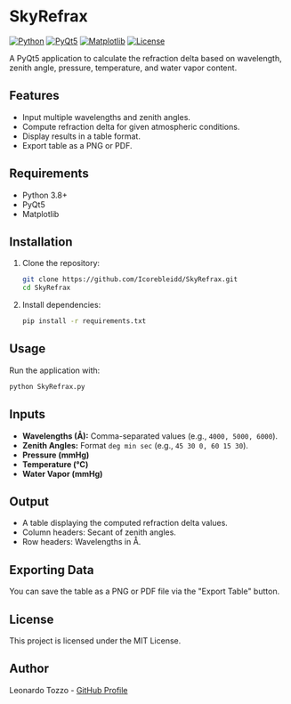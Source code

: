 # SkyRefrax

[![Python](https://img.shields.io/badge/Python-3.8%2B-blue.svg)](https://www.python.org/downloads/)
[![PyQt5](https://img.shields.io/badge/PyQt5-%20v5.15.11-green.svg)](https://pypi.org/project/PyQt5/)
[![Matplotlib](https://img.shields.io/badge/Matplotlib-%20v3.10.0-orange.svg)](https://matplotlib.org/)
[![License](https://img.shields.io/badge/License-MIT-yellow.svg)](LICENSE)

A PyQt5 application to calculate the refraction delta based on wavelength, zenith angle, pressure, temperature, and water vapor content.

## Features
- Input multiple wavelengths and zenith angles.
- Compute refraction delta for given atmospheric conditions.
- Display results in a table format.
- Export table as a PNG or PDF.

## Requirements
- Python 3.8+
- PyQt5
- Matplotlib

## Installation
1. Clone the repository:
   ```bash
   git clone https://github.com/Icorebleidd/SkyRefrax.git
   cd SkyRefrax
   ```
2. Install dependencies:
   ```bash
   pip install -r requirements.txt
   ```

## Usage
Run the application with:
```bash
python SkyRefrax.py
```

## Inputs
- **Wavelengths (Å):** Comma-separated values (e.g., `4000, 5000, 6000`).
- **Zenith Angles:** Format `deg min sec` (e.g., `45 30 0, 60 15 30`).
- **Pressure (mmHg)**
- **Temperature (°C)**
- **Water Vapor (mmHg)**

## Output
- A table displaying the computed refraction delta values.
- Column headers: Secant of zenith angles.
- Row headers: Wavelengths in Å.

## Exporting Data
You can save the table as a PNG or PDF file via the "Export Table" button.

## License
This project is licensed under the MIT License.

## Author
Leonardo Tozzo - [GitHub Profile](https://github.com/Icorebleidd)
